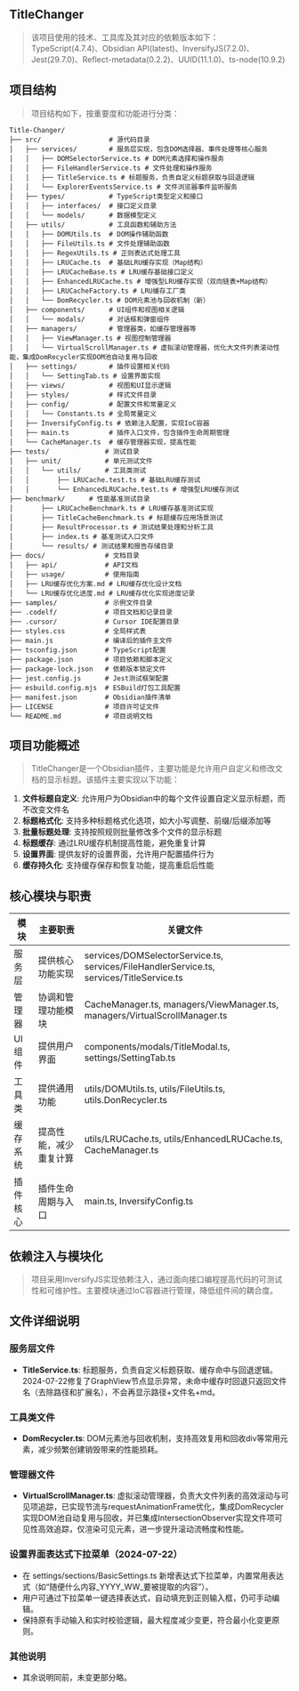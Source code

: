 ## TitleChanger
> 该项目使用的技术、工具库及其对应的依赖版本如下：
> TypeScript(4.7.4)、Obsidian API(latest)、InversifyJS(7.2.0)、Jest(29.7.0)、Reflect-metadata(0.2.2)、UUID(11.1.0)、ts-node(10.9.2)


## 项目结构

> 项目结构如下，按重要度和功能进行分类：

```
Title-Changer/
├── src/                 # 源代码目录
│   ├── services/        # 服务层实现，包含DOM选择器、事件处理等核心服务
│   │   ├── DOMSelectorService.ts # DOM元素选择和操作服务
│   │   ├── FileHandlerService.ts # 文件处理和操作服务
│   │   ├── TitleService.ts # 标题服务，负责自定义标题获取与回退逻辑
│   │   └── ExplorerEventsService.ts # 文件浏览器事件监听服务
│   ├── types/           # TypeScript类型定义和接口
│   │   ├── interfaces/  # 接口定义目录
│   │   └── models/      # 数据模型定义
│   ├── utils/           # 工具函数和辅助方法
│   │   ├── DOMUtils.ts  # DOM操作辅助函数
│   │   ├── FileUtils.ts # 文件处理辅助函数
│   │   ├── RegexUtils.ts # 正则表达式处理工具
│   │   ├── LRUCache.ts  # 基础LRU缓存实现（Map结构）
│   │   ├── LRUCacheBase.ts # LRU缓存基础接口定义
│   │   ├── EnhancedLRUCache.ts # 增强型LRU缓存实现（双向链表+Map结构）
│   │   ├── LRUCacheFactory.ts # LRU缓存工厂类
│   │   └── DomRecycler.ts # DOM元素池与回收机制（新）
│   ├── components/      # UI组件和视图相关逻辑
│   │   └── modals/      # 对话框和弹窗组件
│   ├── managers/        # 管理器类，如缓存管理器等
│   │   ├── ViewManager.ts # 视图控制管理器
│   │   └── VirtualScrollManager.ts # 虚拟滚动管理器，优化大文件列表滚动性能，集成DomRecycler实现DOM池自动复用与回收
│   ├── settings/        # 插件设置相关代码
│   │   └── SettingTab.ts # 设置界面实现
│   ├── views/           # 视图和UI显示逻辑
│   ├── styles/          # 样式文件目录
│   ├── config/          # 配置文件和常量定义
│   │   └── Constants.ts # 全局常量定义
│   ├── InversifyConfig.ts # 依赖注入配置，实现IoC容器
│   ├── main.ts          # 插件入口文件，包含插件生命周期管理
│   └── CacheManager.ts  # 缓存管理器实现，提高性能
├── tests/              # 测试目录
│   ├── unit/           # 单元测试文件
│   │   └── utils/      # 工具类测试
│   │       ├── LRUCache.test.ts # 基础LRU缓存测试
│   │       └── EnhancedLRUCache.test.ts # 增强型LRU缓存测试
├── benchmark/      # 性能基准测试目录
│       ├── LRUCacheBenchmark.ts # LRU缓存基准测试实现
│       ├── TitleCacheBenchmark.ts # 标题缓存应用场景测试
│       ├── ResultProcessor.ts # 测试结果处理和分析工具
│       ├── index.ts # 基准测试入口文件
│       └── results/ # 测试结果和报告存储目录
├── docs/               # 文档目录
│   ├── api/            # API文档
│   ├── usage/          # 使用指南
│   ├── LRU缓存优化方案.md # LRU缓存优化设计文档
│   └── LRU缓存优化进度.md # LRU缓存优化实现进度记录
├── samples/            # 示例文件目录
├── .codelf/            # 项目文档和记录目录
├── .cursor/            # Cursor IDE配置目录
├── styles.css          # 全局样式表
├── main.js             # 编译后的插件主文件
├── tsconfig.json       # TypeScript配置
├── package.json        # 项目依赖和脚本定义
├── package-lock.json   # 依赖版本锁定文件
├── jest.config.js      # Jest测试框架配置
├── esbuild.config.mjs  # ESBuild打包工具配置
├── manifest.json       # Obsidian插件清单
├── LICENSE             # 项目许可证文件
└── README.md           # 项目说明文档
```

## 项目功能概述

> TitleChanger是一个Obsidian插件，主要功能是允许用户自定义和修改文档的显示标题。该插件主要实现以下功能：

1. **文件标题自定义**: 允许用户为Obsidian中的每个文件设置自定义显示标题，而不改变文件名
2. **标题格式化**: 支持多种标题格式化选项，如大小写调整、前缀/后缀添加等
3. **批量标题处理**: 支持按照规则批量修改多个文件的显示标题
4. **标题缓存**: 通过LRU缓存机制提高性能，避免重复计算
5. **设置界面**: 提供友好的设置界面，允许用户配置插件行为
6. **缓存持久化**: 支持缓存保存和恢复功能，提高重启后性能

## 核心模块与职责

| 模块 | 主要职责 | 关键文件 |
|------|---------|---------|
| 服务层 | 提供核心功能实现 | services/DOMSelectorService.ts, services/FileHandlerService.ts, services/TitleService.ts |
| 管理器 | 协调和管理功能模块 | CacheManager.ts, managers/ViewManager.ts, managers/VirtualScrollManager.ts |
| UI组件 | 提供用户界面 | components/modals/TitleModal.ts, settings/SettingTab.ts |
| 工具类 | 提供通用功能 | utils/DOMUtils.ts, utils/FileUtils.ts, utils.DonRecycler.ts |
| 缓存系统 | 提高性能，减少重复计算 | utils/LRUCache.ts, utils/EnhancedLRUCache.ts, CacheManager.ts |
| 插件核心 | 插件生命周期与入口 | main.ts, InversifyConfig.ts |

## 依赖注入与模块化

> 项目采用InversifyJS实现依赖注入，通过面向接口编程提高代码的可测试性和可维护性。主要模块通过IoC容器进行管理，降低组件间的耦合度。

## 文件详细说明

### 服务层文件
- **TitleService.ts**: 标题服务，负责自定义标题获取、缓存命中与回退逻辑。2024-07-22修复了GraphView节点显示异常，未命中缓存时回退只返回文件名（去除路径和扩展名），不会再显示路径+文件名+md。

### 工具类文件
- **DomRecycler.ts**: DOM元素池与回收机制，支持高效复用和回收div等常用元素，减少频繁创建销毁带来的性能损耗。

### 管理器文件
- **VirtualScrollManager.ts**: 虚拟滚动管理器，负责大文件列表的高效滚动与可见项追踪，已实现节流与requestAnimationFrame优化，集成DomRecycler实现DOM池自动复用与回收，并已集成IntersectionObserver实现文件项可见性高效追踪，仅渲染可见元素，进一步提升滚动流畅度和性能。

### 设置界面表达式下拉菜单（2024-07-22）
- 在 settings/sections/BasicSettings.ts 新增表达式下拉菜单，内置常用表达式（如“随便什么内容_YYYY_WW_要被提取的内容”）。
- 用户可通过下拉菜单一键选择表达式，自动填充到正则输入框，仍可手动编辑。
- 保持原有手动输入和实时校验逻辑，最大程度减少变更，符合最小化变更原则。

### 其他说明
- 其余说明同前，未变更部分略。
